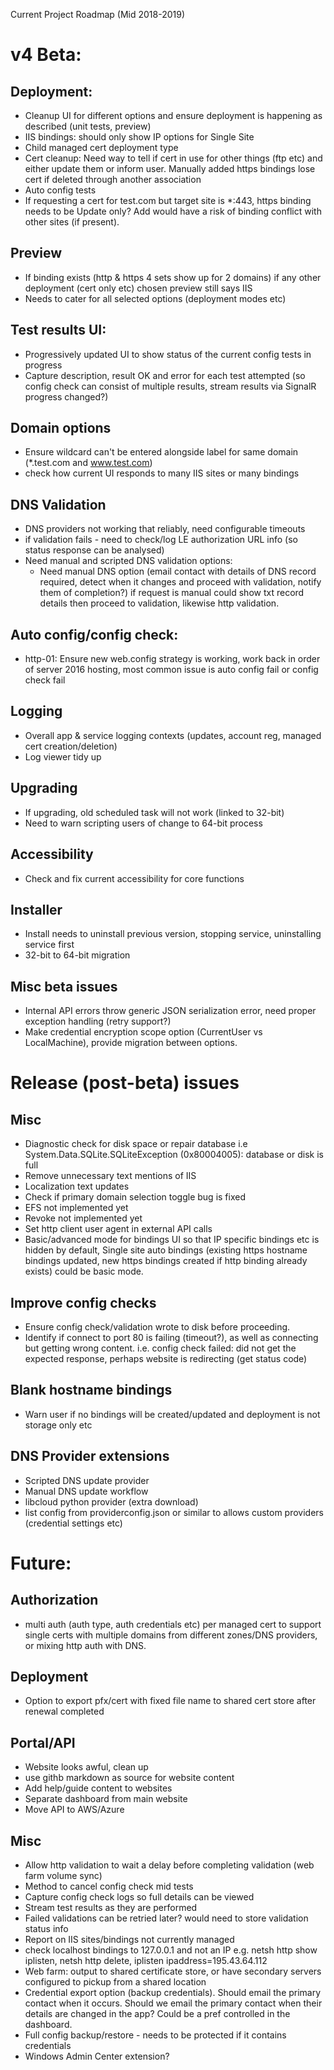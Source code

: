 Current Project Roadmap (Mid 2018-2019)

# v4 Beta:

## Deployment:

* Cleanup UI for different options and ensure deployment is happening as described (unit tests, preview)
* IIS bindings: should only show IP options for Single Site 
* Child managed cert deployment type
* Cert cleanup: Need way to tell if cert in use for other things (ftp etc) and either update them or inform user. Manually added https bindings lose cert if deleted through another association 
* Auto config tests
* If requesting a cert for test.com but target site is *:443, https binding needs to be Update only? Add would have a risk of binding conflict with other sites (if present).

## Preview
* If binding exists (http & https 4 sets show up for 2 domains)
if any other deployment (cert only etc) chosen preview still says IIS
* Needs to cater for all selected options (deployment modes etc)

## Test results UI:
* Progressively updated UI to show status of the current config tests in progress
* Capture description, result OK and error for each test attempted (so config check can consist of multiple results, stream results via SignalR progress changed?)

## Domain options
* Ensure wildcard can't be entered alongside label for same domain (*.test.com and www.test.com)
* check how current UI responds to many IIS sites or many bindings

## DNS Validation
* DNS providers not working that reliably, need configurable timeouts
* if validation fails - need to check/log LE authorization URL info (so status response can be analysed)
* Need manual and scripted DNS validation options:
    * Need manual DNS option (email contact with details of DNS record required, detect when it changes and proceed with validation, notify them of completion?) if request is manual could show txt record details then proceed to validation, likewise http validation.

## Auto config/config check:
* http-01: Ensure new web.config strategy is working, work back in order of server 2016 hosting, most common issue is auto config fail or config check fail 

## Logging
* Overall app & service logging contexts (updates, account reg, managed cert creation/deletion)
* Log viewer tidy up

## Upgrading
* If upgrading, old scheduled task will not work (linked to 32-bit)
* Need to warn scripting users of change to 64-bit process

## Accessibility
* Check and fix current accessibility for core functions

## Installer
* Install needs to uninstall previous version, stopping service, uninstalling service first
* 32-bit to 64-bit migration

## Misc beta issues
* Internal API errors throw generic JSON serialization error, need proper exception handling (retry support?)
* Make credential encryption scope option (CurrentUser vs LocalMachine), provide migration between options.

# Release (post-beta) issues

## Misc
* Diagnostic check for disk space or repair database i.e System.Data.SQLite.SQLiteException (0x80004005): database or disk is full
* Remove unnecessary text mentions of IIS
* Localization text updates
* Check if primary domain selection toggle bug is fixed
* EFS not implemented yet
* Revoke not implemented yet
* Set http client user agent in external API calls
* Basic/advanced mode for bindings UI so that IP specific bindings etc is hidden by default, Single site auto bindings (existing https hostname bindings updated, new https bindings created if http binding already exists) could be basic mode.

## Improve config checks
* Ensure config check/validation wrote to disk before proceeding.
* Identify if connect to port 80 is failing (timeout?), as well as connecting but getting wrong content. i.e. config check failed: did not get the expected response, perhaps website is redirecting (get status code)

## Blank hostname bindings

* Warn user if no bindings will be created/updated and deployment is not storage only etc

## DNS Provider extensions
* Scripted DNS update provider
* Manual DNS update workflow
* libcloud python provider (extra download)
* list config from providerconfig.json or similar to allows custom providers (credential settings etc)

# Future:

## Authorization
* multi auth (auth type, auth credentials etc) per managed cert to support single certs with multiple domains from different zones/DNS providers, or mixing http auth with DNS.

## Deployment
* Option to export pfx/cert with fixed file name to shared cert store after renewal completed

## Portal/API
* Website looks awful, clean up
* use githb markdown as source for website content
* Add help/guide content to websites
* Separate dashboard from main website
* Move API to AWS/Azure

## Misc
* Allow http validation to wait a delay before completing validation (web farm volume sync)
* Method to cancel config check mid tests
* Capture config check logs so full details can be viewed
* Stream test results as they are performed
* Failed validations can be retried later? would need to store validation status info
* Report on IIS sites/bindings not currently managed
* check localhost bindings to 127.0.0.1 and not an IP e.g. netsh http show iplisten, netsh http delete, iplisten ipaddress=195.43.64.112 
* Web farm: output to shared certificate store, or have secondary servers configured to pickup from a shared location
* Credential export option (backup credentials). Should email the primary contact when it occurs. Should we email the primary contact when their details are changed in the app? Could be a pref controlled in the dashboard.
* Full config backup/restore - needs to be protected if it contains credentials
* Windows Admin Center extension?
